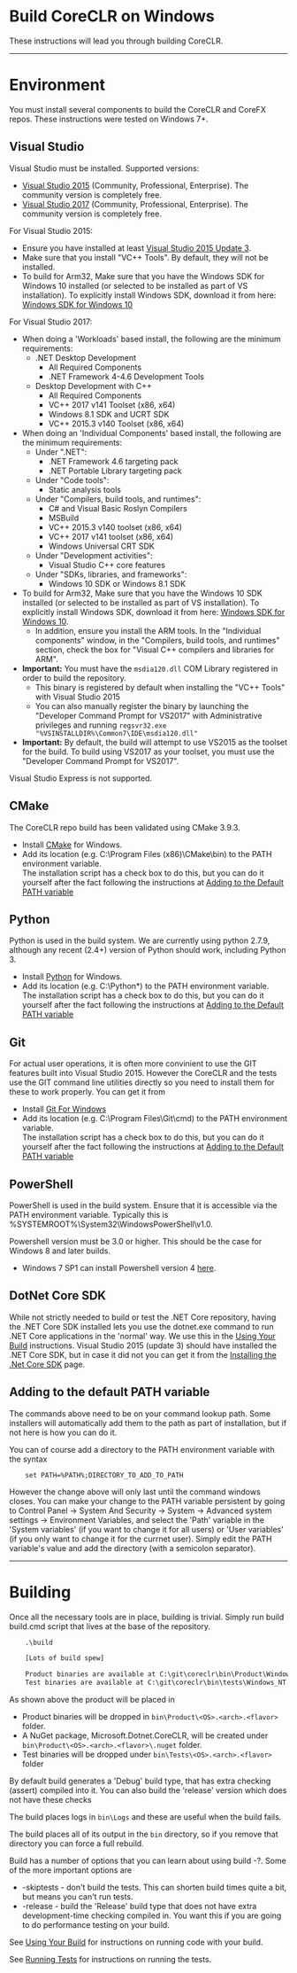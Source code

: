Build CoreCLR on Windows
========================

These instructions will lead you through building CoreCLR.

----------------
# Environment

You must install several components to build the CoreCLR and CoreFX repos. These instructions were tested on Windows 7+.

## Visual Studio

Visual Studio must be installed. Supported versions:
- [Visual Studio 2015](https://www.visualstudio.com/vs/older-downloads/) (Community, Professional, Enterprise).  The community version is completely free.  
- [Visual Studio 2017](https://www.visualstudio.com/downloads/) (Community, Professional, Enterprise).  The community version is completely free.  

For Visual Studio 2015:
* Ensure you have installed at least [Visual Studio 2015 Update 3](https://www.visualstudio.com/en-us/news/releasenotes/vs2015-update3-vs).
* Make sure that you install "VC++ Tools". By default, they will not be installed.
* To build for Arm32, Make sure that you have the Windows SDK for Windows 10 installed (or selected to be installed as part of VS installation). To explicitly install Windows SDK, download it from here: [Windows SDK for Windows 10](https://developer.microsoft.com/en-us/windows/downloads)

For Visual Studio 2017:
* When doing a 'Workloads' based install, the following are the minimum requirements:
  * .NET Desktop Development
    * All Required Components
    * .NET Framework 4-4.6 Development Tools
  * Desktop Development with C++
    * All Required Components
    * VC++ 2017 v141 Toolset (x86, x64)
    * Windows 8.1 SDK and UCRT SDK
    * VC++ 2015.3 v140 Toolset (x86, x64)
* When doing an 'Individual Components' based install, the following are the minimum requirements:
  * Under ".NET":
    * .NET Framework 4.6 targeting pack
    * .NET Portable Library targeting pack
  * Under "Code tools":
    * Static analysis tools
  * Under "Compilers, build tools, and runtimes":
    * C# and Visual Basic Roslyn Compilers
    * MSBuild
    * VC++ 2015.3 v140 toolset (x86, x64)
    * VC++ 2017 v141 toolset (x86, x64)
    * Windows Universal CRT SDK
  * Under "Development activities":
    * Visual Studio C++ core features
  * Under "SDKs, libraries, and frameworks":
    * Windows 10 SDK or Windows 8.1 SDK
* To build for Arm32, Make sure that you have the Windows 10 SDK installed (or selected to be installed as part of VS installation). To explicitly install Windows SDK, download it from here: [Windows SDK for Windows 10](https://developer.microsoft.com/en-us/windows/downloads).
  * In addition, ensure you install the ARM tools. In the "Individual components" window, in the "Compilers, build tools, and runtimes" section, check the box for "Visual C++ compilers and libraries for ARM".
* **Important:** You must have the `msdia120.dll` COM Library registered in order to build the repository.
  * This binary is registered by default when installing the "VC++ Tools" with Visual Studio 2015
  * You can also manually register the binary by launching the "Developer Command Prompt for VS2017" with Administrative privileges and running `regsvr32.exe "%VSINSTALLDIR%\Common7\IDE\msdia120.dll"`
* **Important:** By default, the build will attempt to use VS2015 as the toolset for the build. To build using VS2017 as your toolset, you must use the "Developer Command Prompt for VS2017".

Visual Studio Express is not supported.

## CMake

The CoreCLR repo build has been validated using CMake 3.9.3.

- Install [CMake](http://www.cmake.org/download) for Windows.
- Add its location (e.g. C:\Program Files (x86)\CMake\bin) to the PATH environment variable.  
  The installation script has a check box to do this, but you can do it yourself after the fact 
  following the instructions at [Adding to the Default PATH variable](#adding-to-the-default-path-variable)
  

## Python

Python is used in the build system. We are currently using python 2.7.9, although
any recent (2.4+) version of Python should work, including Python 3.
- Install [Python](https://www.python.org/downloads/) for Windows.
- Add its location (e.g. C:\Python*\) to the PATH environment variable.  
  The installation script has a check box to do this, but you can do it yourself after the fact 
  following the instructions at [Adding to the Default PATH variable](#adding-to-the-default-path-variable)

## Git

For actual user operations, it is often more convinient to use the GIT features built into Visual Studio 2015.
However the CoreCLR and the tests use the GIT command line utilities directly so you need to install them
for these to work properly.   You can get it from 

- Install [Git For Windows](https://git-for-windows.github.io/)
- Add its location (e.g. C:\Program Files\Git\cmd) to the PATH environment variable.  
  The installation script has a check box to do this, but you can do it yourself after the fact 
  following the instructions at [Adding to the Default PATH variable](#adding-to-the-default-path-variable)

## PowerShell
PowerShell is used in the build system. Ensure that it is accessible via the PATH environment variable.
Typically this is %SYSTEMROOT%\System32\WindowsPowerShell\v1.0\.

Powershell version must be 3.0 or higher. This should be the case for Windows 8 and later builds.
- Windows 7 SP1 can install Powershell version 4 [here](https://www.microsoft.com/en-us/download/details.aspx?id=40855).

## DotNet Core SDK
While not strictly needed to build or test the .NET Core repository, having the .NET Core SDK installed lets 
you use the dotnet.exe command to run .NET Core applications in the 'normal' way.   We use this in the 
[Using Your Build](../workflow/UsingYourBuild.md) instructions.  Visual Studio 2015 (update 3) should have
installed the .NET Core SDK, but in case it did not you can get it from the [Installing the .Net Core SDK](https://www.microsoft.com/net/core) page.  

## Adding to the default PATH variable

The commands above need to be on your command lookup path.   Some installers will automatically add them to 
the path as part of installation, but if not here is how you can do it.  

You can of course add a directory to the PATH environment variable with the syntax
```
    set PATH=%PATH%;DIRECTORY_TO_ADD_TO_PATH
```
However the change above will only last until the command windows closes.   You can make your change to
the PATH variable persistent by going to  Control Panel -> System And Security -> System -> Advanced system settings -> Environment Variables, 
and select the 'Path' variable in the 'System variables' (if you want to change it for all users) or 'User variables' (if you only want
to change it for the currnet user).  Simply edit the PATH variable's value and add the directory (with a semicolon separator).

-------------------------------------
# Building

Once all the necessary tools are in place, building is trivial.  Simply run build build.cmd script that lives at
the base of the repository.   

```bat
    .\build 

	[Lots of build spew]

	Product binaries are available at C:\git\coreclr\bin\Product\Windows_NT.x64.debug
	Test binaries are available at C:\git\coreclr\bin\tests\Windows_NT.x64.debug
```

As shown above the product will be placed in 

- Product binaries will be dropped in `bin\Product\<OS>.<arch>.<flavor>` folder. 
- A NuGet package, Microsoft.Dotnet.CoreCLR, will be created under `bin\Product\<OS>.<arch>.<flavor>\.nuget` folder. 
- Test binaries will be dropped under `bin\Tests\<OS>.<arch>.<flavor>` folder

By default build generates a 'Debug' build type, that has extra checking (assert) compiled into it. You can
also build the 'release' version which does not have these checks

The build places logs in `bin\Logs` and these are useful when the build fails.

The build places all of its output in the `bin` directory, so if you remove that directory you can force a 
full rebuild.    

Build has a number of options that you can learn about using build -?.   Some of the more important options are

 * -skiptests - don't build the tests.   This can shorten build times quite a bit, but means you can't run tests.
 * -release - build the 'Release' build type that does not have extra development-time checking compiled in.
 You want this if you are going to do performance testing on your build. 

See [Using Your Build](../workflow/UsingYourBuild.md) for instructions on running code with your build.  

See [Running Tests](../workflow/RunningTests.md) for instructions on running the tests.  
